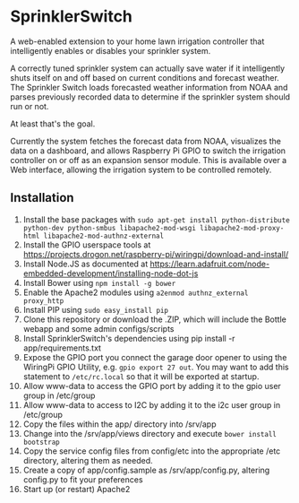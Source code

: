 # SprinklerSwitch
A web-enabled extension to your home lawn irrigation controller that intelligently enables or disables your sprinkler system.

A correctly tuned sprinkler system can actually save water if it intelligently shuts itself on and off based on current conditions and forecast weather. The Sprinkler Switch loads forecasted weather information from NOAA and parses previously recorded data to determine if the sprinkler system should run or not.

At least that's the goal.

Currently the system fetches the forecast data from NOAA, visualizes the data on a dashboard, and allows Raspberry Pi GPIO to switch the irrigation controller on or off as an expansion sensor module. This is available over a Web interface, allowing the irrigation system to be controlled remotely.


Installation
------------

1. Install the base packages with `sudo apt-get install python-distribute python-dev python-smbus libapache2-mod-wsgi libapache2-mod-proxy-html libapache2-mod-authnz-external`
2. Install the GPIO userspace tools at https://projects.drogon.net/raspberry-pi/wiringpi/download-and-install/
3. Install Node.JS as documented at https://learn.adafruit.com/node-embedded-development/installing-node-dot-js
4. Install Bower using `npm install -g bower`
5. Enable the Apache2 modules using `a2enmod authnz_external proxy_http`
6. Install PIP using `sudo easy_install pip`
7. Clone this repository or download the .ZIP, which will include the Bottle webapp and some admin configs/scripts
8. Install SprinklerSwitch's dependencies using pip install -r app/requirements.txt
9. Expose the GPIO port you connect the garage door opener to using the WiringPi GPIO Utility, e.g. `gpio export 27 out`. You may want to add this statement to `/etc/rc.local` so that it will be exported at startup.
10. Allow www-data to access the GPIO port by adding it to the gpio user group in /etc/group
11. Allow www-data to access to I2C by adding it to the i2c user group in /etc/group
12. Copy the files within the app/ directory into /srv/app
13. Change into the /srv/app/views directory and execute `bower install bootstrap`
14. Copy the service config files from config/etc into the appropriate /etc directory, altering them as needed.
15. Create a copy of app/config.sample as /srv/app/config.py, altering config.py to fit your preferences
16. Start up (or restart) Apache2
